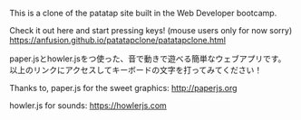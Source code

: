 This is a clone of the patatap site built in the Web Developer bootcamp.

Check it out here and start pressing keys! (mouse users only for now sorry)
https://anfusion.github.io/patatapclone/patatapclone.html

paper.jsとhowler.jsをつ使った、音で動きで遊べる簡単なウェブアプリです。
以上のリンクにアクセスしてキーボードの文字を打ってみてください！


Thanks to,
paper.js for the sweet graphics:
http://paperjs.org

howler.js for sounds:
https://howlerjs.com
